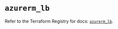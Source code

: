# `azurerm_lb`

Refer to the Terraform Registry for docs: [`azurerm_lb`](https://registry.terraform.io/providers/hashicorp/azurerm/4.8.0/docs/resources/lb).

